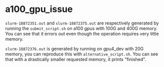 # a100_gpu_issue
`slurm-18872351.out` and `slurm-18872375.out` are respectively generated by running the `submit_script.sh` on a100 gpus with 100G and 400G memory. You can see that it errors out even though the operation requires very little memory.

`slurm-18872376.out` is generated by running on gpu4_dev with 20G memory, you can reproduce this with `alternative_script.sh`. You can see that with a drastically smaller requested memory, it prints "finished".
